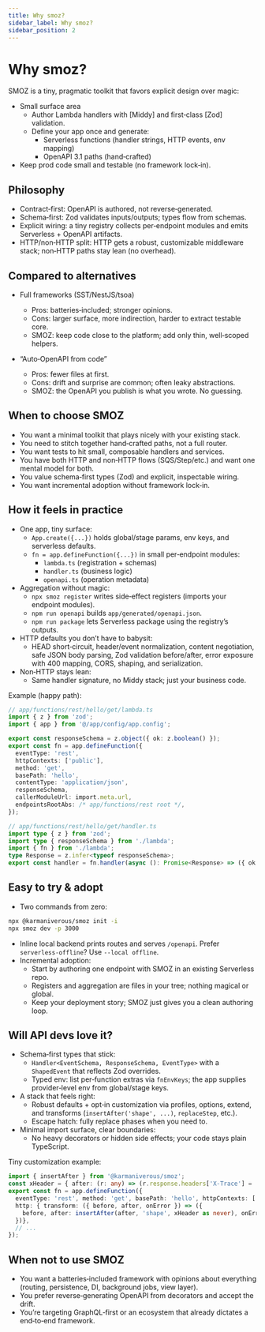 ```yaml
---
title: Why smoz?
sidebar_label: Why smoz?
sidebar_position: 2
---
```


# Why smoz?

SMOZ is a tiny, pragmatic toolkit that favors explicit design over magic:

- Small surface area
  - Author Lambda handlers with [Middy] and first‑class [Zod] validation.
  - Define your app once and generate:
    - Serverless functions (handler strings, HTTP events, env mapping)
    - OpenAPI 3.1 paths (hand‑crafted)
- Keep prod code small and testable (no framework lock‑in).

## Philosophy

- Contract‑first: OpenAPI is authored, not reverse‑generated.
- Schema‑first: Zod validates inputs/outputs; types flow from schemas.
- Explicit wiring: a tiny registry collects per‑endpoint modules and emits
  Serverless + OpenAPI artifacts.
- HTTP/non‑HTTP split: HTTP gets a robust, customizable middleware stack;
  non‑HTTP paths stay lean (no overhead).

## Compared to alternatives

- Full frameworks (SST/NestJS/tsoa)
  - Pros: batteries‑included; stronger opinions.
  - Cons: larger surface, more indirection, harder to extract testable core.
  - SMOZ: keep code close to the platform; add only thin, well‑scoped helpers.

- “Auto‑OpenAPI from code”
  - Pros: fewer files at first.
  - Cons: drift and surprise are common; often leaky abstractions.
  - SMOZ: the OpenAPI you publish is what you wrote. No guessing.

## When to choose SMOZ

- You want a minimal toolkit that plays nicely with your existing stack.
- You need to stitch together hand‑crafted paths, not a full router.
- You want tests to hit small, composable handlers and services.
- You have both HTTP and non‑HTTP flows (SQS/Step/etc.) and want one mental
  model for both.
- You value schema‑first types (Zod) and explicit, inspectable wiring.
- You want incremental adoption without framework lock‑in.

## How it feels in practice

- One app, tiny surface:
  - `App.create({...})` holds global/stage params, env keys, and serverless
    defaults.
  - `fn = app.defineFunction({...})` in small per‑endpoint modules:
    - `lambda.ts` (registration + schemas)
    - `handler.ts` (business logic)
    - `openapi.ts` (operation metadata)
- Aggregation without magic:
  - `npx smoz register` writes side‑effect registers (imports your endpoint
    modules).
  - `npm run openapi` builds `app/generated/openapi.json`.
  - `npm run package` lets Serverless package using the registry’s outputs.
- HTTP defaults you don’t have to babysit:
  - HEAD short‑circuit, header/event normalization, content negotiation, safe
    JSON body parsing, Zod validation before/after, error exposure with 400
    mapping, CORS, shaping, and serialization.
- Non‑HTTP stays lean:
  - Same handler signature, no Middy stack; just your business code.

Example (happy path):

```ts
// app/functions/rest/hello/get/lambda.ts
import { z } from 'zod';
import { app } from '@/app/config/app.config';

export const responseSchema = z.object({ ok: z.boolean() });
export const fn = app.defineFunction({
  eventType: 'rest',
  httpContexts: ['public'],
  method: 'get',
  basePath: 'hello',
  contentType: 'application/json',
  responseSchema,
  callerModuleUrl: import.meta.url,
  endpointsRootAbs: /* app/functions/rest root */,
});
```

```ts
// app/functions/rest/hello/get/handler.ts
import type { z } from 'zod';
import type { responseSchema } from './lambda';
import { fn } from './lambda';
type Response = z.infer<typeof responseSchema>;
export const handler = fn.handler(async (): Promise<Response> => ({ ok: true }));
```

## Easy to try & adopt

- Two commands from zero:

```bash
npx @karmaniverous/smoz init -i
npx smoz dev -p 3000
```

- Inline local backend prints routes and serves `/openapi`. Prefer
  `serverless-offline`? Use `--local offline`.
- Incremental adoption:
  - Start by authoring one endpoint with SMOZ in an existing Serverless repo.
  - Registers and aggregation are files in your tree; nothing magical or global.
  - Keep your deployment story; SMOZ just gives you a clean authoring loop.

## Will API devs love it?

- Schema‑first types that stick:
  - `Handler<EventSchema, ResponseSchema, EventType>` with a `ShapedEvent` that
    reflects Zod overrides.
  - Typed env: list per‑function extras via `fnEnvKeys`; the app supplies
    provider‑level env from global/stage keys.
- A stack that feels right:
  - Robust defaults + opt‑in customization via profiles, options, extend,
    and transforms (`insertAfter('shape', ...)`, `replaceStep`, etc.).
  - Escape hatch: fully replace phases when you need to.
- Minimal import surface, clear boundaries:
  - No heavy decorators or hidden side effects; your code stays plain TypeScript.

Tiny customization example:

```ts
import { insertAfter } from '@karmaniverous/smoz';
const xHeader = { after: (r: any) => (r.response.headers['X-Trace'] = '1') };
export const fn = app.defineFunction({
  eventType: 'rest', method: 'get', basePath: 'hello', httpContexts: ['public'],
  http: { transform: ({ before, after, onError }) => ({
    before, after: insertAfter(after, 'shape', xHeader as never), onError,
  })},
  // ...
});
```

## When not to use SMOZ

- You want a batteries‑included framework with opinions about everything
  (routing, persistence, DI, background jobs, view layer).
- You prefer reverse‑generating OpenAPI from decorators and accept the drift.
- You’re targeting GraphQL‑first or an ecosystem that already dictates a
  end‑to‑end framework.